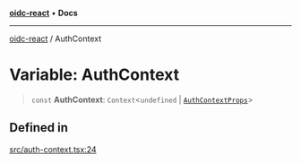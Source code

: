 [**oidc-react**](../README.md) • **Docs**

***

[oidc-react](../README.md) / AuthContext

# Variable: AuthContext

> `const` **AuthContext**: `Context`\<`undefined` \| [`AuthContextProps`](../interfaces/AuthContextProps.md)\>

## Defined in

[src/auth-context.tsx:24](https://github.com/bjerkio/oidc-react/blob/main/src/auth-context.tsx#L24)
